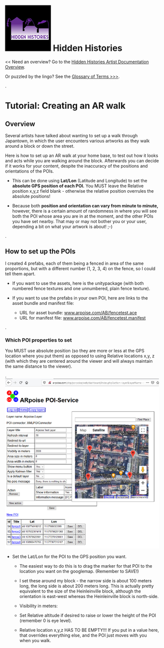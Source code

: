 
# ![Hidden Histories Logo](/images/hiddenhistories-logo.png) Hidden Histories 
<< Need an overview? Go to the [Hidden Histories Artist Documentation Overview](http://hiddenhistoriesjtown.org/documentation).

Or puzzled by the lingo? See the [Glossary of Terms >>>](https://github.com/Hidden-Histories/Public-Resources/blob/master/documentation/ARpoiseGlossary.md#-hidden-histories-artists).

.

# Tutorial: Creating an AR walk

## Overview

Several artists have talked about wanting to set up a walk through Japantown, in which the user encounters various artworks as they walk around a block or down the street.

Here is how to set up an AR walk at your home base, to test out how it looks and acts while you are walking around the block. Afterwards you can decide if it works for your content, despite the inaccuracy of the positions and orientations of the POIs.

- This can be done using **Lat/Lon** (Latitude and Longitude) to set the **absolute GPS position of each POI.** You MUST leave the Relative position x,y,z field blank - otherwise the relative position overrules the absolute positions!

- Because both **position and orientation can vary from minute to minute,** however, there is a certain amount of randomness in where you will see both the POI whose area you are in at the moment, and the other POIs you have set nearby. That may or may not bother you or your user, depending a bit on what your artwork is about! ;-)

.

## How to set up the POIs

I created 4 prefabs, each of them being a fenced in area of the same proportions, but with a different number (1, 2, 3, 4) on the fence, so I could tell them apart.

- If you want to use the assets, here is the unitypackage (with both numbered fence textures and one unnumbered, plain fence texture).

- If you want to use the prefabs in your own POI, here are links to the asset bundle and manifest file:
  - URL for asset bundle: www.arpoise.com/AB/fencetest.ace
  - URL for manifest file: www.arpoise.com/AB/fencetest.manifest

.
### Which POI properties to set

You MUST use absolute position (so they are more or less at the GPS location where you put them) as opposed to using Relative locations x,y, z (with which they are centered around the viewer and will always maintain the same distance to the viewer). 

.
![ARwalkExample_POIs-4Corners](images/ARwalkExample_POIs-4Corners.jpg)

- Set the Lat/Lon for the POI to the GPS position you want.
  - The easiest way to do this is to drag the marker for that POI to the location you want on the googlemap. (Remember to SAVE!)
  - I set these around my block - the narrow side is about 100 meters long, the long side is about 200 meters long. This is actually pretty equivalent to the size of the Heinleinville block, although the orientation is east-west whereas the Heinleinville block is north-side.
  - Visibility in meters:
  - Set Relative altitude if desired to raise or lower the height of the POI (remember 0 is eye level).

  - Relative location x,y,z HAS TO BE EMPTY!!! If you put in a value here, that overrides everything else, and the POI just moves with you when you walk.

